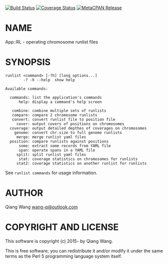 [![Build Status](https://travis-ci.org/wang-q/App-RL.svg?branch=master)](https://travis-ci.org/wang-q/App-RL) [![Coverage Status](http://codecov.io/github/wang-q/App-RL/coverage.svg?branch=master)](https://codecov.io/github/wang-q/App-RL?branch=master) [![MetaCPAN Release](https://badge.fury.io/pl/App-RL.svg)](https://metacpan.org/release/App-RL)
# NAME

App::RL - operating chromosome runlist files

# SYNOPSIS

    runlist <command> [-?h] [long options...]
            -? -h --help  show help

    Available commands:

      commands: list the application's commands
          help: display a command's help screen

       combine: combine multiple sets of runlists
       compare: compare 2 chromosome runlists
       convert: convert runlist file to position file
         cover: output covers of positions on chromosomes
      coverage: output detailed depthes of coverages on chromosomes
        genome: convert chr.size to full genome runlists
         merge: merge runlist yaml files
      position: compare runlists against positions
          some: extract some records from YAML file
          span: operate spans in a YAML file
         split: split runlist yaml files
          stat: coverage statistics on chromosomes for runlists
         stat2: coverage statistics on another runlist for runlists

See `runlist commands` for usage information.

# AUTHOR

Qiang Wang <wang-q@outlook.com>

# COPYRIGHT AND LICENSE

This software is copyright (c) 2015- by Qiang Wang.

This is free software; you can redistribute it and/or modify it under
the same terms as the Perl 5 programming language system itself.
